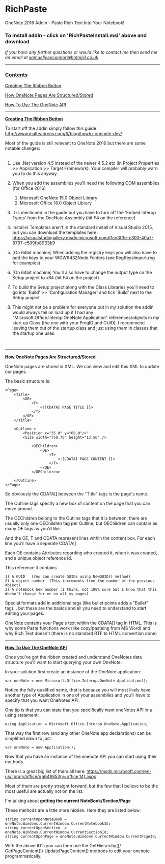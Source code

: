 # RichPaste
OneNote 2016 Addin - Paste Rich Text Into Your Notebook! <b><h3> To install addin - click on 'RichPasteInstall.msi' above and download</b></h3> 

<i>If you have any further questions or would like to contact me then send me an email at <a href="samueljoeoconnor@hotmail.co.uk">samueljoeoconnor@hotmail.co.uk</a> </i>

________________________________________________________________________

<h3><u> Contents </u></h3>

[Creating The Ribbon Button](#Creating)

[How OneNote Pages Are Structured/Stored](#structured)

[How To Use The OneNote API](#API)


<hr><a name="Creating"/>
<b><u>Creating The Ribbon Button</u></b>

To start off the addin simply follow this guide: http://www.malteahrens.com/#/blog/howto-onenote-dev/

Most of the guide is still relevant to OneNote 2016 but there are some notable changes:
<br>
<br>
1) Use .Net version 4.5 instead of the newer 4.5.2 etc (in Project Properties >> Application >> Target Framework). Your compiler will probably warn you to do this anyway.

2) When you add the assemblies you'll need the following COM assemblies (for Office 2016)

    1) Microsoft OneNote 15.0 Object Library
    2) Microsoft Office 16.0 Object Library

3) It is mentioned in the guide but you have to turn off the 'Embed Interop Types' from the OneNote Assembly (hit F4 on the reference)

4) Installer Templates aren't in the standard install of Visual Studio 2015, but you can download the templates here: https://visualstudiogallery.msdn.microsoft.com/f1cc3f3e-c300-40a7-8797-c509fb8933b9

5) [On 64bit machine] When adding the registry keys you will also have to add the keys to your WOW6432Node Folders (see RegKeysImport.reg for examples)

6) [On 64bit machine] You'll also have to change the output type on the Setup project to x64 (hit F4 on the project)

7) To build the Setup project along with the Class Libraries you'll need to go into 'Build' >> 'Configuration Manager' and tick 'Build' next to the Setup project

8) This might not be a problem for everyone but in my solution the addin would always fail on load up if I had any "Microsoft.Office.Interop.OneNote.Application" references/objects in my start up Class (the one with your ProgID and GUID). I recommend leaving them out of the startup class and just using them in classes that the startup one uses.
<br>
<hr><a name="structured"/>
<b><u>How OneNote Pages Are Structured/Stored</u></b>

OneNote pages are stored in XML. We can view and edit this XML to update our pages.

The basic structure is:


    <Page>
        <Title>
            <OE>
                <T>
                    <![CDATA[ PAGE TITLE ]]>
                </T>
            </OE>
        </Title>
        
        <Outline >
            <Position x="35.0" y="60.0"/>"                                  
            <Size width="750.75" height="13.50" />        
        
                <OEChildren>
                    <OE>
                        <T>
                            <![CDATA[ PAGE CONTENT ]]>
                        </T>
                    </OE>
                </OEChildren>
        
        </Outline>
    </Page>
    

So obviously the CDATA[] between the "Title" tags is the page's name. 

The Outline tags specify a new box of content on the page that you can move around. 

The OEChildren belong to the Outline tags that it is between, there are usually only one OEChildren tag per Outline, but OEChildren can contain as many OE tags as you'd like. 

And the OE, T and CDATA represent lines within the content box. For each line you'll have a seperate CDATA[].

Each OE contains Attributes regarding who created it, when it was created, and a unique object reference id.

This reference it contains 

    1) A GUID   (You can create GUIDs using NewGUID() method)
    2) A object number  (This increments from the number of the previous object)
    3) A notebook hex number (I think, not 100% sure but I know that this doesn't change for me on all my pages)


Special formats add in additional tags (like bullet points adds a "Bullet" tag)... but these are the basics and all you need to understand to start editing your pages.

OneNote contains your Page's text within the CDATA[] tag in HTML. This is why some Paste functions work (like copy/pasteing from MS Word) and why Rich Text doesn't (there is no standard RTF to HTML convertion done)
<br>
<hr><a name="API"/>
<b><u>How To Use The OneNote API</u></b>

Once you've got the ribbon created and understand OneNotes data structure you'll want to start querying your own OneNote. 

In your solution first create an instance of the OneNote application:

    var oneNote = new Microsoft.Office.Interop.OneNote.Application();

Notice the fully qualified name, that is because you will most likely have another type of Application in one of your assemblies and you'll have to specify that you want OneNotes API.

One tip is that you can state that you specifically want oneNotes API in a using statement:

    using Application = Microsoft.Office.Interop.OneNote.Application;

That way the first row (and any other OneNote app declarations) can be simplified down to just:

    var oneNote = new Application();
    
Now that you have an instance of the onenote API you can start using their methods.

There is a great big list of them all here: https://msdn.microsoft.com/en-us/library/office/gg649853(v=office.14).aspx

Most of them are pretty straight forward, but the few that I believe to be the most useful are actually not on the list.

I'm talking about <b>getting the current NoteBook/Section/Page</b>

These methods are a little more hidden. Here they are listed below:

    string currentOpenNoteBook = oneNote.Windows.CurrentWindow.CurrentNotebookId;
    string currentOpenSection  = oneNote.Windows.CurrentWindow.CurrentSectionId;    
    string currentOpenPage = oneNote.Windows.CurrentWindow.CurrentPageId;
    
With the above ID's you can then use the GetHierarchy()/ GetPageContent()/ UpdatePageContent() methods to edit your onenote programmatically.
